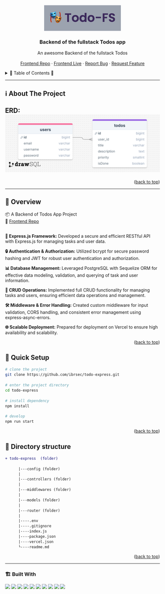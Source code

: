 <a name="readme-top"></a>
 
  
<!-- PROJECT LOGO -->
<br />
<div align="center">
   
  <a href="https://github.com/ibrsec/todo-express">
    <img src="./logo.png" alt="Logo" width="250"   >
  </a> 

  <h3 align="center">Backend of the fullstack Todos app </h3>

  <p align="center"> 
    An awesome Backend of the fullstack Todos
    <!-- <a href="https://github.com/ibrsec/stock-app"><strong>Explore the docs »</strong></a> -->
    <br />
    <br />  
    <a href="https://github.com/ibrsec/todo-fs-react">Frontend Repo</a>
    ·
    <a href="https://todo-fs-react.vercel.app/">Frontend Live</a>
    ·
    <a href="https://github.com/ibrsec/todo-express/issues">Report Bug</a>
    ·
    <a href="https://github.com/ibrsec/todo-express/issues">Request Feature</a>
  </p>
</div>



<!-- TABLE OF CONTENTS -->
<details>
  <summary>📎 Table of Contents 📎 </summary>
  <ol>
    <li><a href="#about-the-project">About The Project</a></li>
     <!-- <li><a href="#figma">Figma</a></li> -->
     <li><a href="#overview">Overview</a></li>
     <li><a href="#quick-setup">Quick Setup</a></li>
     <li><a href="#directory-structure">Directory structure</a></li>
     <li><a href="#built-with">Built With</a></li>
    <!-- <li>
      <a href="#getting-started">Getting Started</a>
      <ul>
        <li><a href="#prerequisites">Prerequisites</a></li>
        <li><a href="#installation">Installation</a></li>
      </ul>
    </li>
    <li><a href="#usage">Usage</a></li>
    <li><a href="#roadmap">Roadmap</a></li>
    <li><a href="#contributing">Contributing</a></li>
    <li><a href="#license">License</a></li>
    <li><a href="#contact">Contact</a></li>
    <li><a href="#acknowledgments">Acknowledgments</a></li> -->

    
  </ol>
</details>





---

<!-- ABOUT THE PROJECT -->
<a name="about-the-project"></a>
## ℹ️ About The Project

<b>ERD:</b>
[![todos-app-erd](./todosErd.png)](https://todo-fs-react.vercel.app/)
---




<p align="right">(<a href="#readme-top">back to top</a>)</p>


---

<!-- ## Figma 

<a href="https://www.figma.com/file/ePyCHKsx2ODB32uLgyUEEd/bootstrap-home-page?type=design&node-id=0%3A1&mode=design&t=edDzadCB9Ev5FS1a-1">Figma Link</a>  

  <p align="right">(<a href="#readme-top">back to top</a>)</p>




--- -->
<a name="overview"></a>
## 👀 Overview 

📦 A Backend of Todos App Project</br>
🏀 [Frontend Repo](https://github.com/ibrsec/todo-fs-react) </br></br>

<b>🎯 Express.js Framework:</b> Developed a secure and efficient RESTful API with Express.js for managing tasks and user data.</br>

<b>🔒 Authentication & Authorization:</b> Utilized bcrypt for secure password hashing and JWT for robust user authentication and authorization.</br>

<b>📊 Database Management:</b> Leveraged PostgreSQL with Sequelize ORM for effective data modeling, validation, and querying of task and user information.</br>

<b>🔄 CRUD Operations:</b> Implemented full CRUD functionality for managing tasks and users, ensuring efficient data operations and management.</br>

<b>🛠 Middleware & Error Handling:</b> Created custom middleware for input validation, CORS handling, and consistent error management using express-async-errors.</br>

<b>🌐 Scalable Deployment:</b> Prepared for deployment on  Vercel to ensure high availability and scalability.</br>

<p align="right">(<a href="#readme-top">back to top</a>)</p>


<a name="quick-setup"></a>
## 🛫 Quick Setup

```sh
# clone the project
git clone https://github.com/ibrsec/todo-express.git

# enter the project directory
cd todo-express

# install dependency
npm install 

# develop
npm run start 

```

<p align="right">(<a href="#readme-top">back to top</a>)</p>


<!-- ## 🐞 Debug

![stock-app.gif](/stock-app.gif) -->








<a name="directory-structure"></a>
## 📂 Directory structure 

```diff
+ todo-express  (folder)     

      |---config (folder)       
      |           
      |---controllers (folder) 
      |    
      |---middlewares (folder) 
      |          
      |---models (folder)           
      |          
      |---router (folder)  
      |
      |----.env
      |----.gitignore
      |----index.js 
      |----package.json  
      |----vercel.json
      └----readme.md 
```

<p align="right">(<a href="#readme-top">back to top</a>)</p>

---

<a name="built-with"></a>
### 🏗️ Built With


<!-- https://dev.to/envoy_/150-badges-for-github-pnk  search skills-->

 
 <img src="https://img.shields.io/badge/JavaScript-F7DF1E?style=for-the-badge&logo=javascript&logoColor=black">  
 <img src="https://img.shields.io/badge/Node.js-43853D?style=for-the-badge&logo=node.js&logoColor=white"> 
 <img src="https://img.shields.io/badge/Express.js-404D59?style=for-the-badge"> 
 <img src="https://img.shields.io/badge/postgresql-4EA94B?style=for-the-badge&logo=postgresql&logoColor=white"> 
 <img src="https://img.shields.io/badge/sequelize-4EA94B?style=for-the-badge&logo=sequelize&logoColor=white"> 
 <!-- <img src="https://img.shields.io/badge/json%20web%20tokens-323330?style=for-the-badge&logo=json-web-tokens&logoColor=pink">  -->
 <img src="https://img.shields.io/badge/jwt%20token-323330?style=for-the-badge&logo=json-web-tokens&logoColor=pink"> 
  
 
 <img src="https://img.shields.io/badge/Express%20async%20errors-000000?style=for-the-badge&logo=express-async-errors&logoColor=white"> 
 <img src="https://img.shields.io/badge/dotenv-000000?style=for-the-badge&logo=dotenv&logoColor=white"> 
 <img src="https://img.shields.io/badge/cors-000000?style=for-the-badge&logo=cors&logoColor=white"> 
 

 <img src="https://img.shields.io/badge/Vercel-000000?style=for-the-badge&logo=vercel&logoColor=white"> 

